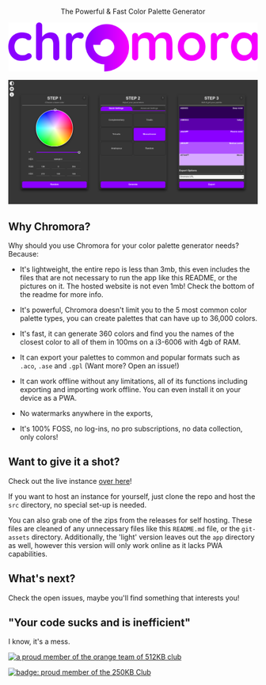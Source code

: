 <p align="center">
    The Powerful & Fast Color Palette Generator
</p>
<p align="center">
    <img src="./git-assets/logo.png">
</p>

![](git-assets/Screenshot.png)

## Why Chromora?

Why should you use Chromora for your color palette generator needs? Because:

* It's lightweight, the entire repo is less than 3mb, this even includes the files that are not necessary to run the app like this README, or the pictures on it. The hosted website is not even 1mb! Check the bottom of the readme for more info.

* It's powerful, Chromora doesn't limit you to the 5 most common color palette types, you can create palettes that can have up to 36,000 colors.

* It's fast, it can generate 360 colors and find you the names of the closest color to all of them in 100ms on a i3-6006 with 4gb of RAM.

* It can export your palettes to common and popular formats such as `.aco`, `.ase` and `.gpl` (Want more? Open an issue!)

* It can work offline without any limitations, all of its functions including exporting and importing work offline. You can even install it on your device as a PWA.

* No watermarks anywhere in the exports, 

* It's 100% FOSS, no log-ins, no pro subscriptions, no data collection, only colors!

## Want to give it a shot?

Check out the live instance [over here](https://chromora.com)!

If you want to host an instance for yourself, just clone the repo and host the `src` directory, no special set-up is needed. 

You can also grab one of the zips from the releases for self hosting. These files are cleaned of any unnecessary files like this `README.md` file, or the `git-assets` directory. Additionally, the 'light' version leaves out the `app` directory as well, however this version will only work online as it lacks PWA capabilities.

## What's next?

Check the open issues, maybe you'll find something that interests you!

## "Your code sucks and is inefficient"

I know, it's a mess.

<a href="https://512kb.club"><img src="https://512kb.club/assets/images/orange-team.gif" alt="a proud member of the orange team of 512KB club" /></a>

<a title="250KB Club page" href="https://250kb.club/chromora-com">
    <img
      alt="badge: proud member of the 250KB Club"
      src="https://250kb.club/simple_badge_dark.png"
    />
  </a>
